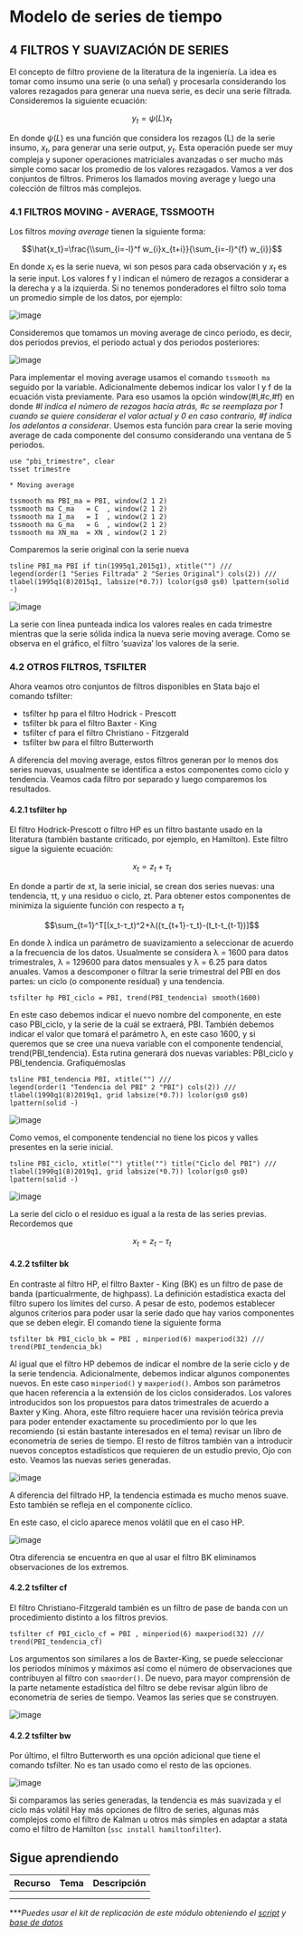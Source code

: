 # Modelo de series de tiempo

## 4  FILTROS Y SUAVIZACIÓN DE SERIES


El concepto de filtro proviene de la literatura de la ingeniería. La idea es tomar como insumo una serie (o una señal) y procesarla considerando los valores rezagados para generar una nueva serie, es decir una serie filtrada. Consideremos la siguiente ecuación:

$$y_t=ψ(L)x_t$$

En donde $ψ(L)$ es una función que considera los rezagos (L) de la serie insumo, $x_t$, para generar una serie output, $y_t$. Esta operación puede ser muy compleja y suponer operaciones matriciales avanzadas o ser mucho más simple como sacar los promedio de los valores rezagados. Vamos a ver dos conjuntos de filtros. Primeros los llamados moving average y luego una colección de filtros más complejos.

### 4.1 FILTROS MOVING - AVERAGE, TSSMOOTH

Los filtros _moving average_ tienen la siguiente forma:


$$\hat{x_t}=\frac{\\sum_{i=-l}^f w_{i}x_{t+i}}{\sum_{i=-l}^{f} w_{i}}$$


En donde $x_t$ es la serie nueva, wi son pesos para cada observación y $x_t$ es la serie input. Los valores f y l indican el número de rezagos a considerar a la derecha y a la izquierda. Si no tenemos ponderadores el filtro solo toma un promedio simple de los datos, por ejemplo: 

![image](https://user-images.githubusercontent.com/106888200/224391996-14ba928e-bf67-4337-b91e-c1dd33ec1620.png)

Consideremos que tomamos un moving average de cinco periodo, es decir, dos periodos previos, el periodo actual y dos periodos posteriores:

![image](https://user-images.githubusercontent.com/106888200/224392022-0c698a58-44ee-46a9-a051-ce223ca1aaee.png)

Para implementar el moving average usamos el comando `tssmooth ma` seguido por la variable. Adicionalmente debemos indicar los valor l y f de la ecuación vista previamente. Para eso usamos la opción window(#l,#c,#f) en donde _#l indica el número de rezagos hacia atrás, #c se reemplaza por 1 cuando se quiere considerar el valor actual y 0 en caso contrario, #f indica los adelantos a considerar_. Usemos esta función para crear la serie moving average de cada componente del consumo considerando una ventana de 5 periodos.

```
use "pbi_trimestre", clear
tsset trimestre

* Moving average

tssmooth ma PBI_ma = PBI, window(2 1 2)
tssmooth ma C_ma   = C  , window(2 1 2)
tssmooth ma I_ma   = I  , window(2 1 2)
tssmooth ma G_ma   = G  , window(2 1 2)
tssmooth ma XN_ma  = XN , window(2 1 2)
```

Comparemos la serie original con la serie nueva

```
tsline PBI_ma PBI if tin(1995q1,2015q1), xtitle("") ///
legend(order(1 "Series Filtrada" 2 "Series Original") cols(2)) ///
tlabel(1995q1(8)2015q1, labsize(*0.7)) lcolor(gs0 gs0) lpattern(solid -)
```

![image](https://user-images.githubusercontent.com/106888200/224392762-b6c81757-6533-40fa-a0b4-d1365639588c.png)

La serie con línea punteada indica los valores reales en cada trimestre mientras que la serie sólida indica la nueva serie moving average. Como se observa en el gráfico, el filtro ‘suaviza’ los valores de la serie.

### 4.2 OTROS FILTROS, TSFILTER

Ahora veamos otro conjuntos de filtros disponibles en Stata bajo el comando tsfilter:

- tsfilter hp para el filtro Hodrick - Prescott
- tsfilter bk para el filtro Baxter - King
- tsfilter cf para el filtro Christiano - Fitzgerald
- tsfilter bw para el filtro Butterworth

A diferencia del moving average, estos filtros generan por lo menos dos series nuevas, usualmente se identifica a estos componentes como ciclo y tendencia. Veamos cada filtro por separado y luego comparemos los resultados.

#### 4.2.1 tsfilter hp

El filtro Hodrick-Prescott o filtro HP es un filtro bastante usado en la literatura (también bastante criticado, por ejemplo, en Hamilton). Este filtro sigue la siguiente ecuación:

$$x_t=z_t+τ_t$$

En donde a partir de xt, la serie inicial, se crean dos series nuevas: una tendencia, τt, y una residuo o ciclo, zt. Para obtener estos componentes de minimiza la siguiente función con respecto a $τ_t$

$$\sum_{t=1}^T[(x_t-τ_t)^2+λ((τ_{t+1}-τ_t)-(t_t-t_{t-1})]$$


En donde λ indica un parámetro de suavizamiento a seleccionar de acuerdo a la frecuencia de los datos. Usualmente se considera λ = 1600 para datos trimestrales, λ = 129600 para datos mensuales y λ = 6.25 para datos anuales.
Vamos a descomponer o filtrar la serie trimestral del PBI en dos partes: un ciclo (o componente residual) y una tendencia. 

```
tsfilter hp PBI_ciclo = PBI, trend(PBI_tendencia) smooth(1600)
```

En este caso debemos indicar el nuevo nombre del componente, en este caso PBI_ciclo, y la serie de la cuál se extraerá, PBI. También debemos indicar el valor que tomará el parámetro λ, en este caso 1600, y si queremos que se cree una nueva variable con el componente tendencial, trend(PBI_tendencia). Esta rutina generará dos nuevas variables:
PBI_ciclo y PBI_tendencia. Grafiquémoslas

```
tsline PBI_tendencia PBI, xtitle("") ///
legend(order(1 "Tendencia del PBI" 2 "PBI") cols(2)) ///
tlabel(1990q1(8)2019q1, grid labsize(*0.7)) lcolor(gs0 gs0) lpattern(solid -)
```

![image](https://user-images.githubusercontent.com/106888200/224393518-c8d9a651-4daa-4cff-b101-83a84382bc3c.png)

Como vemos, el componente tendencial no tiene los picos y valles presentes en la serie inicial.

```
tsline PBI_ciclo, xtitle("") ytitle("") title("Ciclo del PBI") ///
tlabel(1990q1(8)2019q1, grid labsize(*0.7)) lcolor(gs0 gs0) lpattern(solid -)
```

![image](https://user-images.githubusercontent.com/106888200/224393606-bb504bda-a79e-4396-be54-ac517fd65de3.png)

La serie del ciclo o el residuo es igual a la resta de las series previas. Recordemos que 

$$x_t=z_t-τ_t$$

#### 4.2.2 tsfilter bk

En contraste al filtro HP, el filtro Baxter - King (BK) es un filtro de pase de banda (particualrmente, de highpass). La definición estadística exacta del filtro supero los límites del curso. A pesar de esto, podemos establecer algunos criterios para poder usar la serie dado que hay varios componentes que se deben elegir. El comando tiene la siguiente forma 

```
tsfilter bk PBI_ciclo_bk = PBI , minperiod(6) maxperiod(32) ///
trend(PBI_tendencia_bk)
```

Al igual que el filtro HP debemos de indicar el nombre de la serie ciclo y de la serie tendencia. Adicionalmente, debemos indicar algunos componentes nuevos. En este caso `minperiod()` y `maxperiod()`. Ambos son parámetros que hacen referencia a la extensión de los ciclos considerados. Los valores introducidos son los propuestos para datos trimestrales de acuerdo a Baxter y King. Ahora, este filtro requiere hacer una revisión teórica previa para poder entender exactamente su procedimiento por lo que les recomiendo (si están bastante interesados en el tema) revisar un libro de econometría de series de tiempo. El resto de filtros también van a introducir nuevos conceptos estadísticos que requieren de un estudio previo, Ojo con esto.
Veamos las nuevas series generadas. 

![image](https://user-images.githubusercontent.com/106888200/224418775-223c98ac-7e6c-4daa-99a1-054f3d499a59.png)

A diferencia del filtrado HP, la tendencia estimada es mucho menos suave. Esto también se refleja en el componente cíclico.

En este caso, el ciclo aparece menos volátil que en el caso HP.

![image](https://user-images.githubusercontent.com/106888200/224418855-f3daa034-9240-4af9-9dca-71cd0b2da7d8.png)

Otra diferencia se encuentra en que al usar el filtro BK eliminamos observaciones de los extremos.

#### 4.2.2 tsfilter cf

El filtro Christiano-Fitzgerald también es un filtro de pase de banda con un procedimiento distinto a los filtros previos.

```
tsfilter cf PBI_ciclo_cf = PBI , minperiod(6) maxperiod(32) ///
trend(PBI_tendencia_cf)
```

Los argumentos son similares a los de Baxter-King, se puede seleccionar los periodos mínimos y máximos así como el número de observaciones que contribuyen al filtro con `smaorder()`. De nuevo, para mayor comprensión de la parte netamente estadística del filtro se debe revisar algún libro de econometría de series de tiempo. Veamos las series que se construyen.

![image](https://user-images.githubusercontent.com/106888200/224419030-d47caf71-463b-47da-9d7c-5f5351a5d7a2.png)

#### 4.2.2 tsfilter bw

Por último, el filtro Butterworth es una opción adicional que tiene el comando tsfilter. No es tan usado como el resto de las opciones. 

![image](https://user-images.githubusercontent.com/106888200/224419312-78c4559a-10ea-4886-84a7-0f12b97495bb.png)

Si comparamos las series generadas, la tendencia es más suavizada y el ciclo más volátil Hay más opciones de filtro de series, algunas más complejos como el filtro de Kalman u otros más simples en adaptar a stata como el filtro de Hamilton (`ssc install hamiltonfilter`).

## Sigue aprendiendo
| Recurso  | Tema | Descripción |
| ------------- |:-------------:|:-------------:|
|   |  |   |
|   |  |   |


****Puedes usar el kit de replicación de este módulo obteniendo el [script](https://github.com/EconPUCP/Stata/blob/main/_An%C3%A1lisis/Scripts/Serie%20de%20tiempo/4_filtros_serie_de_tiempo.do "script") y [base de datos](https://github.com/EconPUCP/Stata/tree/main/_An%C3%A1lisis/Data "base de datos")*
